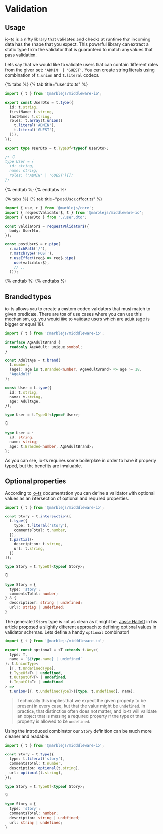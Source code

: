 # Validation

## Usage

[io-ts](https://github.com/gcanti/io-ts) is a nifty library that validates and checks at runtime that incoming data has the shape that you expect. This powerful library can extract a static type from the validator that is guaranteed to match any values that pass validation.

Lets say that we would like to validate users that can contain different roles from the given set: `'ADMIN' | 'GUEST'`. You can create string literals using combination of `t.union` and `t.literal` codecs. 

{% tabs %}
{% tab title="user.dto.ts" %}
```typescript
import { t } from '@marblejs/middleware-io';

export const UserDto = t.type({
  id: t.string,
  firstName: t.string,
  lastName: t.string,
  roles: t.array(t.union([
    t.literal('ADMIN'),
    t.literal('GUEST'),
  ])),
});

export type UserDto = t.TypeOf<typeof UserDto>;

/* 👇
type User = {
  id: string;
  name: string;
  roles: ('ADMIN' | 'GUEST')[];
};
```
{% endtab %}
{% endtabs %}

{% tabs %}
{% tab title="postUser.effect.ts" %}
```typescript
import { use, r } from '@marblejs/core';
import { requestValidator$, t } from '@marblejs/middleware-io';
import { UserDto } from './user.dto';

const valdiator$ = requestValidator$({
  body: UserDto,
});

const postUser$ = r.pipe(
  r.matchPath('/'),
  r.matchType('POST'),
  r.useEffect(req$ => req$.pipe(
    use(validator$),
    // ..
  )));
```
{% endtab %}
{% endtabs %}

## Branded types

io-ts allows you to create a custom codec validators that must match to given predicate. There are ton of use cases where you can use this mechanism, eg. you would like to validate users which are adult \(age is bigger or equal 18\).

```typescript
import { t } from '@marblejs/midddleware-io';

interface AgeAdultBrand {
  readonly AgeAdult: unique symbol;
}

const AdultAge = t.brand(
  t.number,
  (age): age is t.Branded<number, AgeAdultBrand> => age >= 18,
  'AgeAdult'
);

const User = t.type({
  id: t.string,
  name: t.string,
  age: AdultAge,
}),

type User = t.TypeOf<typeof User>;

👇

type User = {
  id: string;
  name: string;
  age: t.Branded<number, AgeAdultBrand>;
};
```

As you can see, io-ts requires some boilerplate in order to have it properly typed, but the benefits are invaluable.

## Optional properties

According to [io-ts](https://github.com/gcanti/io-ts) documentation you can define a validator with optional values as an intersection of optional and required properties.

```typescript
import { t } from '@marblejs/midddleware-io';

const Story = t.intersection([
  t.type({
    type: t.literal('story'),
    commentsTotal: t.number,
  }),
  t.partial({
    description: t.string,
    url: t.string,
  })
]);

type Story = t.TypeOf<typeof Story>;

👇

type Story = {
  type: 'story';
  commentsTotal: number;
} & {
  description?: string | undefined;
  url?: string | undefined;
}
```

The generated `Story` type is not as clean as it might be. [Jasse Hallett](https://www.olioapps.com/blog/checking-types-real-world-typescript/) in his article proposed a slightly different approach to defining optional values in validator schemas. Lets define a handy `optional` combinator!

```typescript
import { t } from '@marblejs/midddleware-io';

export const optional = <T extends t.Any>(
  type: T,
  name = `${type.name} | undefined`
): t.UnionType<
  [T, t.UndefinedType],
  t.TypeOf<T> | undefined,
  t.OutputOf<T> | undefined,
  t.InputOf<T> | undefined
> =>
  t.union<[T, t.UndefinedType]>([type, t.undefined], name);
```

> Technically this implies that we expect the given property to be present in every case, but that the value might be `undefined`. In practice, that distinction often does not matter, and io-ts will validate an object that is missing a required property if the type of that property is allowed to be `undefined`.

Using the introduced combinator our `Story` definition can be much more cleaner and readable.

```typescript
import { t } from '@marblejs/midddleware-io';

const Story = t.type({
  type: t.literal('story'),
  commentsTotal: t.number,
  description: optional(t.string),
  url: optional(t.string),
});

type Story = t.TypeOf<typeof Story>;

👇

type Story = {
  type: 'story';
  commentsTotal: number;
  description: string | undefined;
  url: string | undefined;
}
```

